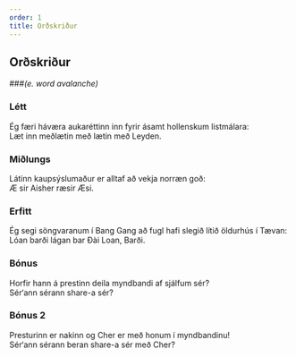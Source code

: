 ```yaml
---
order: 1
title: Orðskriður
---
```


## Orðskriður
###*(e. word avalanche)*

### Létt

Ég færi háværa aukaréttinn inn fyrir ásamt hollenskum listmálara:  
Læt inn meðlætin með lætin með Leyden.

### Miðlungs

Látinn kaupsýslumaður er alltaf að vekja norræn goð:  
Æ sir Aisher ræsir Æsi.

### Erfitt

Ég segi söngvaranum í Bang Gang að fugl hafi slegið lítið öldurhús í Tævan:  
Lóan barði lágan bar Đài Loan, Barði.

### Bónus

Horfir hann á prestinn deila myndbandi af sjálfum sér?  
Sér‘ann sérann share-a sér?

### Bónus 2
Presturinn er nakinn og Cher er með honum í myndbandinu!  
Sér‘ann sérann beran share-a sér með Cher?
